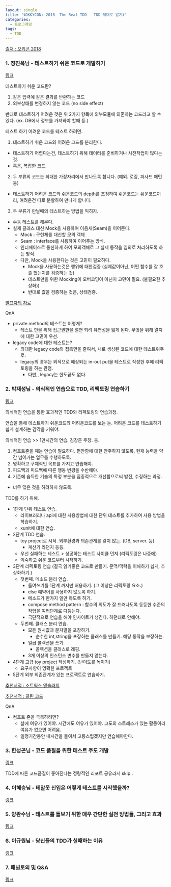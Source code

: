 ```yaml
---
layout: single
title: "《OKKYCON: 2018  The Real TDD - TDD 제대로 알기》"
categories: 
  - 프로그래밍
tags:
  - TDD
---
```


[출처 : 오키콘 2018](https://okky.kr/article/538114)

### 1. 정진욱님 - 테스트하기 쉬운 코드로 개발하기 
[링크](https://youtu.be/Cz_a2gQp63c)

테스트하기 쉬운 코드란?
1. 같은 입력에 같은 결과를 반환하는 코드
2. 외부상태를 변경하지 않는 코드 (no side effect)

반대로 테스트하기 어려운 것은 위 2가지 항목에 외부모듈에 의존하는 코드라고 할 수 있다.
(ex. DB에서 정보를 가져와야 할때 등.)

테스트 하기 어려운 코드를 테스트 하려면.
1. 테스트하기 쉬운 코드와 어려운 코드를 분리한다.
  * 테스트하기 어렵다는건, 테스트하기 위해 데이터를 준비하거나 사전작업이 많다는 것.
  * 혹은, 복잡한 코드.
2. 두 부류의 코드는 최대한 가장자리에서 만나도록 합니다. (예외. 로깅, 퍼사드 패턴 등)
  * 테스트하기 어려운 코드와 쉬운코드의 depth를 조정하여 쉬운코드는 쉬운코드끼리, 여려운건 따로 분할하여 만나게 합니다.
3. 두 부류가 만날때의 테스트하는 방법을 익히자.
  * 수동 테스트를 해본다.
  * 실제 클래스 대신 Mock을 사용하여 이음새(Seam)을 이어준다.
    * Mock : 구현체를 대신할 모의 객체
    * Seam : interface를 사용하여 이어주는 방식.
    * 인터페이스로 통신하게 하여 모의객체로 그 실제 동작을 임의로 처리하도록 하는 방식.
    * 다만, Mock을 사용한다는 것은 고민이 필요하다.
      * Mock을 사용하는것은 행위에 대한검증 (실제값이아닌, 어떤 함수를 잘 호출 했는지를 검증하는 것)
      * 테스트만을 위한 Mocking이 오버코딩이 아닌지 고민이 필요. (불필요한 추상화))
      * 반대로 값을 검증하는 것은, 상태검증.

[발표자의 자료](http://jwchung.github.io/testing-oh-my)

QnA
* private method의 테스트는 어떻게?
  * 테스트 만을 위해 접근권한을 열면 되려 유연성을 잃게 된다. 무엇을 위해 열지에 대한 고민이 우선.
* legacy code에 대한 테스트는?
  * 최대한 legacy code와 접촉면을 줄여서, 새로 생성된 코드에 대한 테스트위주로.
  * legacy의 경우는 외적으로 예상되는 in-out put을 테스트로 작성한 후에 리펙토링을 하는 관점.
    * 다만,, legacy는 한도끝도 없다.

### 2. 박재성님 - 의식적인 연습으로 TDD, 리팩토링 연습하기
[링크](https://youtu.be/cVxqrGHxutU)

의식적인 연습을 통한 효과적인 TDD와 리펙토링의 연습과정.

연습을 통해 테스트하기 쉬운코드와 어려운코드를 보는 눈.
어려운 코드를 테스트하기 쉽게 설계하는 감각을 키워야.

의식적인 연습 >> 1만시간의 연습. 김창준 주장. 등.
1. 컴포트존을 깨는 연습이 필요하다. 편안함에 대한 안주하지 않도록, 현재 능력을 약간 넘어가는 업무를 수행하도록.
2. 명확하고 구체적인 목표를 가지고 연습해야.
3. 피드백과 피드백에 따른 행동 변경을 수반해야.
4. 기존에 습득한 기술의 특정 부분을 집중적으로 개선함으로써 발전, 수정하는 과정.
  * 너무 많은 것을 하려하지 않도록.

TDD를 하기 위해.
* 1단계 단위 테스트 연습.
  * 라이브러리나 api에 대한 사용방법에 대한 단위 테스트를 추가하여 사용 방법을 학습하기.
  * xunit에 대한 연습.
* 2단계 TDD 연습.
  * toy project로 시작. 외부환경과 의존관계를 갖지 않는. (DB, server. 등)
    * 계산기 라던지 등등.
  * 우선 실패하는 테스트 > 성공하는 테스트 사이클 먼저 (리펙토링은 나중에)
  * 익숙하고 쉬운 코드부터 시작하기.
* 3단계 리펙토링 연습 (결국 읽기좋은 코드로 만들기. 문맥/맥락을 이해하기 쉽게, 추상화하기.)
  * 첫번째. 메소드 분리 연습.
    * 들여쓰기를 1단계 까지만 허용하기. (그 이상은 리펙토링 요소.)
    * else 예약어를 사용하지 않도록 하기.
    * 메소드가 한가지 일만 하도록 하기.
    * compose method pattern : 함수의 의도가 잘 드러나도록 동등한 수준의 작업을 여러단계로 다듬는다.
    * 극단적으로 연습을 해야 인사이트가 생긴다. 하던대로 안해야.
  * 두번째. 클래스 분리 연습.
    * 모든 원시값과 문자열을 포장하기.
      * 순수한 int,string을 포장하는 클래스를 만들기. 해당 동작을 보장하는.
    * 일급 콜렉션을 쓰기.
      * 콜렉션을 클래스로 레핑.
    * 3개 이상의 인스턴스 변수를 만들지 않는다.
* 4단계 고급 toy project 작성하기. (난이도를 높이기)
  * 요구사항이 명확한 프로젝트
* 5단계 외부 의존관계가 있는 프로젝트로 연습하기.

[추천서적 : 소트웍스 앤솔러지](https://www.aladin.co.kr/shop/wproduct.aspx?ItemId=3273852)

[추천서적 : 클린 코드](https://www.aladin.co.kr/shop/wproduct.aspx?ItemId=34083680)

QnA
* 컴포트 존을 극복하려면?
  * 삶에 여유가 있어야. 시간에도 여유가 있어야. 고도의 스트레스가 있는 활동이라 여유가 없으면 어려움. 
  * 일정기간동안 내시간을 들여서 고통스럽겠지만 연습해야한다.

### 3. 한성곤님 - 코드 품질을 위한 테스트 주도 개발
[링크](https://youtu.be/dC2NIjTsH8E)

TDD에 따른 코드품질이 좋아진다는 정량적인 리포트 공유라서 skip..

### 4. 이혜승님 - 테알못 신입은 어떻게 테스트를 시작했을까?
[링크](https://youtu.be/1bTIMHsUeIk)



### 5. 양완수님 - 테스트를 돌보기 위한 매우 간단한 실천 방법들, 그리고 효과
[링크](https://youtu.be/KXxPzokPpbc)

### 6. 이규원님 - 당신들의 TDD가 실패하는 이유
[링크](https://youtu.be/UttzAcbuk5k)

### 7. 패널토의 및 Q&A
[링크](https://youtu.be/Fal7o_BdaJk)

